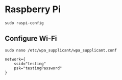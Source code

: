 # Raspberry Pi

`sudo raspi-config`


## Configure Wi-Fi

`sudo nano /etc/wpa_supplicant/wpa_supplicant.conf`

```
network={
    ssid="testing"
    psk="testingPassword"
}
```

